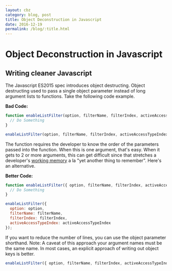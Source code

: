```yaml
---
layout: cbz
category: blog, post
title: Object Deconstruction in Javascript 
date: 2016-12-19
permalink: /blog/:title.html
---
```


# Object Deconstruction in Javascript

## Writing cleaner Javascript

The Javascript ES2015 spec introduces object destructing. Object destructing used to pass a single object parameter instead of long argument lists to functions. Take the following code example.

**Bad Code:**

```js
function enableListFilter(option, filterName, filterIndex, activeAccessTypeIndex) {
  // Do Something
}

enableListFilter(option, filterName, filterIndex, activeAccessTypeIndex);
```

The function requires the developer to know the order of the parameters passed into the function. 
When this is one argument, that's easy. 
When it gets to 2 or more arguments, this can get difficult since that stretches a developer's [working memory](https://www.ncbi.nlm.nih.gov/pmc/articles/PMC2657600/) a la "yet another thing to remember".
Here's an alternative. 

**Better Code:**

```js
function enableListFilter({ option, filterName, filterIndex, activeAccessTypeIndex }) {
  // Do Something
}

enableListFilter({
  option: option,
  filterName: filterName,
  filterIndex: filterIndex,
  activeAccessTypeIndex: activeAccessTypeIndex
});
```

If you want to reduce the number of lines, you can use the object parameter shorthand.
Note: A caveat of this approach your argument names must be the same name. 
In most cases, an explicit approach of writing out object keys is better.

```js
enableListFilter({ option, filterName, filterIndex, activeAccessTypeIndex });
```

